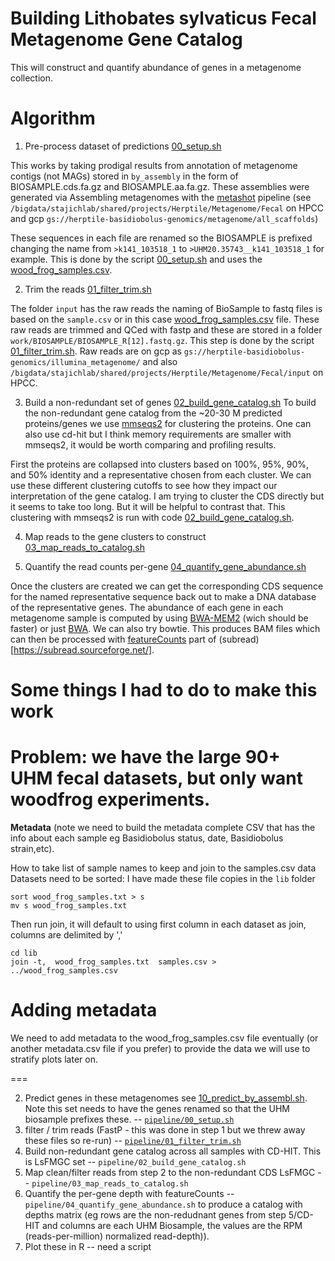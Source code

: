Building Lithobates sylvaticus Fecal Metagenome Gene Catalog
===
This will construct and quantify abundance of genes in a metagenome collection.

Algorithm
===
1. Pre-process dataset of predictions [00_setup.sh](pipeline/00_setup.sh)
   
This works by taking prodigal results from annotation of metagenome contigs (not MAGs) stored in `by_assembly` in the form of BIOSAMPLE.cds.fa.gz and BIOSAMPLE.aa.fa.gz.  These assemblies were generated via Assembling metagenomes with the [metashot](https://github.com/metashot/mag-illumina) pipeline (see `/bigdata/stajichlab/shared/projects/Herptile/Metagenome/Fecal` on HPCC and gcp `gs://herptile-basidiobolus-genomics/metagenome/all_scaffolds`)

These sequences in each file are renamed so the BIOSAMPLE is prefixed changing the name from `>k141_103518_1` to `>UHM20.35743__k141_103518_1` for example. This is done by the script [00_setup.sh](pipeline/00_setup.sh) and uses the [wood_frog_samples.csv](wood_frog_samples.csv).

2. Trim the reads [01_filter_trim.sh](pipeline/01_filter_trim.sh)

The folder `input` has the raw reads the naming of BioSample to fastq files is based on the `sample.csv` or in this case [wood_frog_samples.csv](wood_frog_samples.csv) file.  These raw reads are trimmed and QCed with fastp and these are stored in a folder `work/BIOSAMPLE/BIOSAMPLE_R[12].fastq.gz`. This step is done by the script [01_filter_trim.sh](pipeline/01_filter_trim.sh). Raw reads are on gcp as `gs://herptile-basidiobolus-genomics/illumina_metagenome/` and also `/bigdata/stajichlab/shared/projects/Herptile/Metagenome/Fecal/input` on HPCC.

3. Build a non-redundant set of genes [02_build_gene_catalog.sh](pipeline/02_build_gene_catalog.sh)
To build the non-redundant gene catalog from the ~20-30 M predicted proteins/genes we use [mmseqs2](https://github.com/soedinglab/MMseqs2) for clustering the proteins. One can also use cd-hit but I think memory requirements are smaller with mmseqs2, it would be worth comparing and profiling results.

First the proteins are collapsed into clusters based on 100%, 95%, 90%, and 50% identity and a representative chosen from each cluster. We can use these different clustering cutoffs to see how they impact our interpretation of the gene catalog.
I am trying to cluster the CDS directly but it seems to take too long. But it will be helpful to contrast that. This clustering with mmseqs2 is run with code [02_build_gene_catalog.sh](pipeline/02_build_gene_catalog.sh).

4. Map reads to the gene clusters to construct [03_map_reads_to_catalog.sh](pipeline/03_map_reads_to_catalog.sh)

5. Quantify the read counts per-gene [04_quantify_gene_abundance.sh](pipeline/04_quantify_gene_abundance.sh)
   
Once the clusters are created we can get the corresponding CDS sequence for the named representative sequence back out to make a DNA database of the representative genes. The abundance of each gene in each metagenome sample is computed by using [BWA-MEM2](https://github.com/bwa-mem2/bwa-mem2) (wich should be faster) or just [BWA](https://github.com/lh3/bwa). We can also try bowtie. This produces BAM files which can then be processed with [featureCounts](https://subread.sourceforge.net/featureCounts.html) part of (subread)[https://subread.sourceforge.net/].


Some things I had to do to make this work
===
Problem: we have the large 90+ UHM fecal datasets, but only want woodfrog experiments.
===
**Metadata**
(note we need to build the metadata complete CSV that has the info about each sample eg Basidiobolus status, date, Basidiobolus strain,etc).

How to take list of sample names to keep and join to the samples.csv data
Datasets need to be sorted:
I have made these file copies in the `lib` folder
```
sort wood_frog_samples.txt > s
mv s wood_frog_samples.txt
```

Then run join, it will default to using first column in each dataset as join, columns are delimited by ','

```
cd lib
join -t,  wood_frog_samples.txt  samples.csv > ../wood_frog_samples.csv
```

Adding metadata
===
We need to add metadata to the wood_frog_samples.csv file eventually (or another metadata.csv file if you prefer) to provide the data we will use to stratify plots later on.


===

2. Predict genes in these metagenomes see [10_predict_by_assembl.sh](https://github.com/herptilemicrobiomes/MAG_Fecal/blob/main/pipeline/10_predict_by_assembl.sh). Note this set needs to have the genes renamed so that the UHM biosample prefixes these. -- [`pipeline/00_setup.sh`](pipeline/00_setup.sh)
3. filter / trim reads (FastP - this was done in step 1 but we threw away these files so re-run) -- [`pipeline/01_filter_trim.sh`](pipeline/01_filter_trim.sh)
4. Build non-redundant gene catalog across all samples with CD-HIT. This is LsFMGC set -- `pipeline/02_build_gene_catalog.sh`
5. Map clean/filter reads from step 2 to the non-redundant CDS LsFMGC -- `pipeline/03_map_reads_to_catalog.sh`
6. Quantify the per-gene depth with featureCounts -- `pipeline/04_quantify_gene_abundance.sh` to produce a catalog with depths matrix (eg rows are the non-redudnant genes from step 5/CD-HIT and columns are each UHM Biosample, the values are the RPM (reads-per-million) normalized read-depth)).
7. Plot these in R -- need a script
